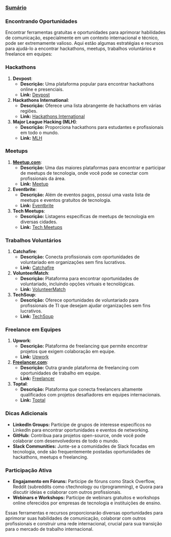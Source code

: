 ### [Sumário](<https://maksoud.github.io/Sumário>)

### Encontrando Oportunidades

Encontrar ferramentas gratuitas e oportunidades para aprimorar habilidades de comunicação, especialmente em um contexto internacional e técnico, pode ser extremamente valioso. Aqui estão algumas estratégias e recursos para ajudá-lo a encontrar hackathons, meetups, trabalhos voluntários e freelance em equipes:
### Hackathons

1. **Devpost**:
    - **Descrição:** Uma plataforma popular para encontrar hackathons online e presenciais.
    - **Link:** [Devpost](https://devpost.com/)
2. **Hackathons International**:
    - **Descrição:** Oferece uma lista abrangente de hackathons em várias regiões.
    - **Link:** [Hackathons International](https://www.hackathonsinternational.com/)
3. **Major League Hacking (MLH)**:
    - **Descrição:** Proporciona hackathons para estudantes e profissionais em todo o mundo.
    - **Link:** [MLH](https://mlh.io/)

### Meetups

1. **[Meetup.com](http://Meetup.com)**:
    - **Descrição:** Uma das maiores plataformas para encontrar e participar de meetups de tecnologia, onde você pode se conectar com profissionais da área.
    - **Link:** [Meetup](https://www.meetup.com/)
2. **Eventbrite**:
    - **Descrição:** Além de eventos pagos, possui uma vasta lista de meetups e eventos gratuitos de tecnologia.
    - **Link:** [Eventbrite](https://www.eventbrite.com/)
3. **Tech Meetups**:
    - **Descrição:** Listagens específicas de meetups de tecnologia em diversas cidades.
    - **Link:** [Tech Meetups](https://techmeetups.com/)

### Trabalhos Voluntários

1. **Catchafire**:
    - **Descrição:** Conecta profissionais com oportunidades de voluntariado em organizações sem fins lucrativos.
    - **Link:** [Catchafire](https://www.catchafire.org/)
2. **VolunteerMatch**:
    - **Descrição:** Plataforma para encontrar oportunidades de voluntariado, incluindo opções virtuais e tecnológicas.
    - **Link:** [VolunteerMatch](https://www.volunteermatch.org/)
3. **TechSoup**:
    - **Descrição:** Oferece oportunidades de voluntariado para profissionais de TI que desejam ajudar organizações sem fins lucrativos.
    - **Link:** [TechSoup](https://www.techsoup.org/)

### Freelance em Equipes

1. **Upwork**:
    - **Descrição:** Plataforma de freelancing que permite encontrar projetos que exigem colaboração em equipe.
    - **Link:** [Upwork](https://www.upwork.com/)
2. **[Freelancer.com](http://Freelancer.com)**:
    - **Descrição:** Outra grande plataforma de freelancing com oportunidades de trabalho em equipe.
    - **Link:** [Freelancer](https://www.freelancer.com/)
3. **Toptal**:
    - **Descrição:** Plataforma que conecta freelancers altamente qualificados com projetos desafiadores em equipes internacionais.
    - **Link:** [Toptal](https://www.toptal.com/)

### Dicas Adicionais

- **LinkedIn Groups:** Participe de grupos de interesse específicos no LinkedIn para encontrar oportunidades e eventos de networking.
- **GitHub:** Contribua para projetos open-source, onde você pode colaborar com desenvolvedores de todo o mundo.
- **Slack Communities:** Junte-se a comunidades de Slack focadas em tecnologia, onde são frequentemente postadas oportunidades de hackathons, meetups e freelancing.

### Participação Ativa

- **Engajamento em Fóruns:** Participe de fóruns como Stack Overflow, Reddit (subreddits como r/technology ou r/programming), e Quora para discutir ideias e colaborar com outros profissionais.
- **Webinars e Workshops:** Participe de webinars gratuitos e workshops online oferecidos por empresas de tecnologia e instituições de ensino.

Essas ferramentas e recursos proporcionarão diversas oportunidades para aprimorar suas habilidades de comunicação, colaborar com outros profissionais e construir uma rede internacional, crucial para sua transição para o mercado de trabalho internacional.
